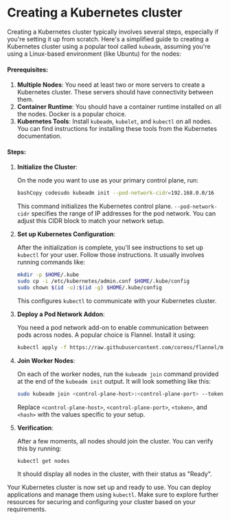 # Creating a Kubernetes cluster

Creating a Kubernetes cluster typically involves several steps, especially if you're setting it up from scratch. Here's a simplified guide to creating a Kubernetes cluster using a popular tool called `kubeadm`, assuming you're using a Linux-based environment (like Ubuntu) for the nodes:

#### Prerequisites:

1. **Multiple Nodes**: You need at least two or more servers to create a Kubernetes cluster. These servers should have connectivity between them.
2. **Container Runtime**: You should have a container runtime installed on all the nodes. Docker is a popular choice.
3. **Kubernetes Tools**: Install `kubeadm`, `kubelet`, and `kubectl` on all nodes. You can find instructions for installing these tools from the Kubernetes documentation.

#### Steps:

1.  **Initialize the Cluster**:

    On the node you want to use as your primary control plane, run:

    ```bash
    bashCopy codesudo kubeadm init --pod-network-cidr=192.168.0.0/16
    ```

    This command initializes the Kubernetes control plane. `--pod-network-cidr` specifies the range of IP addresses for the pod network. You can adjust this CIDR block to match your network setup.
2.  **Set up Kubernetes Configuration**:

    After the initialization is complete, you'll see instructions to set up `kubectl` for your user. Follow those instructions. It usually involves running commands like:

    ```bash
    mkdir -p $HOME/.kube
    sudo cp -i /etc/kubernetes/admin.conf $HOME/.kube/config
    sudo chown $(id -u):$(id -g) $HOME/.kube/config
    ```

    This configures `kubectl` to communicate with your Kubernetes cluster.
3.  **Deploy a Pod Network Addon**:

    You need a pod network add-on to enable communication between pods across nodes. A popular choice is Flannel. Install it using:

    ```bash
    kubectl apply -f https://raw.githubusercontent.com/coreos/flannel/master/Documentation/kube-flannel.yml
    ```
4.  **Join Worker Nodes**:

    On each of the worker nodes, run the `kubeadm join` command provided at the end of the `kubeadm init` output. It will look something like this:

    ```bash
    sudo kubeadm join <control-plane-host>:<control-plane-port> --token <token> --discovery-token-ca-cert-hash <hash>
    ```

    Replace `<control-plane-host>`, `<control-plane-port>`, `<token>`, and `<hash>` with the values specific to your setup.
5.  **Verification**:

    After a few moments, all nodes should join the cluster. You can verify this by running:

    ```bash
    kubectl get nodes
    ```

    It should display all nodes in the cluster, with their status as "Ready".

Your Kubernetes cluster is now set up and ready to use. You can deploy applications and manage them using `kubectl`. Make sure to explore further resources for securing and configuring your cluster based on your requirements.
